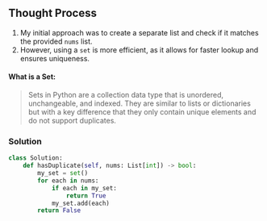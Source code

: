 ## Thought Process
1. My initial approach was to create a separate list and check if it matches the provided `nums` list.
2. However, using a `set` is more efficient, as it allows for faster lookup and ensures uniqueness.
####  **What is a Set:** 
>Sets in Python are a collection data type that is unordered, unchangeable, and indexed. They are similar to lists or dictionaries but with a key difference that they only contain unique elements and do not support duplicates.

### Solution
```python
class Solution:
    def hasDuplicate(self, nums: List[int]) -> bool:
        my_set = set()
        for each in nums:
            if each in my_set:
                return True
            my_set.add(each)
        return False 
```
